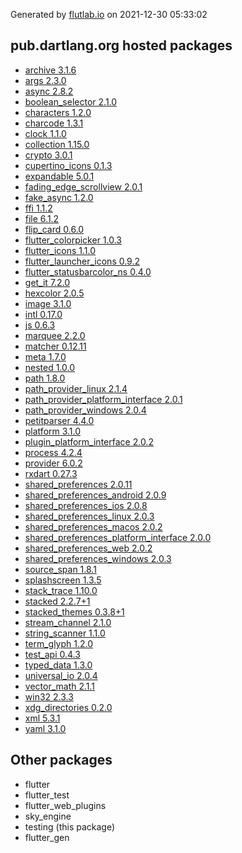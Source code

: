 Generated by [flutlab.io](https://flutlab.io) on 2021-12-30 05:33:02


## pub.dartlang.org hosted packages

 - [archive 3.1.6](https://pub.dartlang.org/packages/archive/versions/3.1.6)
 - [args 2.3.0](https://pub.dartlang.org/packages/args/versions/2.3.0)
 - [async 2.8.2](https://pub.dartlang.org/packages/async/versions/2.8.2)
 - [boolean_selector 2.1.0](https://pub.dartlang.org/packages/boolean_selector/versions/2.1.0)
 - [characters 1.2.0](https://pub.dartlang.org/packages/characters/versions/1.2.0)
 - [charcode 1.3.1](https://pub.dartlang.org/packages/charcode/versions/1.3.1)
 - [clock 1.1.0](https://pub.dartlang.org/packages/clock/versions/1.1.0)
 - [collection 1.15.0](https://pub.dartlang.org/packages/collection/versions/1.15.0)
 - [crypto 3.0.1](https://pub.dartlang.org/packages/crypto/versions/3.0.1)
 - [cupertino_icons 0.1.3](https://pub.dartlang.org/packages/cupertino_icons/versions/0.1.3)
 - [expandable 5.0.1](https://pub.dartlang.org/packages/expandable/versions/5.0.1)
 - [fading_edge_scrollview 2.0.1](https://pub.dartlang.org/packages/fading_edge_scrollview/versions/2.0.1)
 - [fake_async 1.2.0](https://pub.dartlang.org/packages/fake_async/versions/1.2.0)
 - [ffi 1.1.2](https://pub.dartlang.org/packages/ffi/versions/1.1.2)
 - [file 6.1.2](https://pub.dartlang.org/packages/file/versions/6.1.2)
 - [flip_card 0.6.0](https://pub.dartlang.org/packages/flip_card/versions/0.6.0)
 - [flutter_colorpicker 1.0.3](https://pub.dartlang.org/packages/flutter_colorpicker/versions/1.0.3)
 - [flutter_icons 1.1.0](https://pub.dartlang.org/packages/flutter_icons/versions/1.1.0)
 - [flutter_launcher_icons 0.9.2](https://pub.dartlang.org/packages/flutter_launcher_icons/versions/0.9.2)
 - [flutter_statusbarcolor_ns 0.4.0](https://pub.dartlang.org/packages/flutter_statusbarcolor_ns/versions/0.4.0)
 - [get_it 7.2.0](https://pub.dartlang.org/packages/get_it/versions/7.2.0)
 - [hexcolor 2.0.5](https://pub.dartlang.org/packages/hexcolor/versions/2.0.5)
 - [image 3.1.0](https://pub.dartlang.org/packages/image/versions/3.1.0)
 - [intl 0.17.0](https://pub.dartlang.org/packages/intl/versions/0.17.0)
 - [js 0.6.3](https://pub.dartlang.org/packages/js/versions/0.6.3)
 - [marquee 2.2.0](https://pub.dartlang.org/packages/marquee/versions/2.2.0)
 - [matcher 0.12.11](https://pub.dartlang.org/packages/matcher/versions/0.12.11)
 - [meta 1.7.0](https://pub.dartlang.org/packages/meta/versions/1.7.0)
 - [nested 1.0.0](https://pub.dartlang.org/packages/nested/versions/1.0.0)
 - [path 1.8.0](https://pub.dartlang.org/packages/path/versions/1.8.0)
 - [path_provider_linux 2.1.4](https://pub.dartlang.org/packages/path_provider_linux/versions/2.1.4)
 - [path_provider_platform_interface 2.0.1](https://pub.dartlang.org/packages/path_provider_platform_interface/versions/2.0.1)
 - [path_provider_windows 2.0.4](https://pub.dartlang.org/packages/path_provider_windows/versions/2.0.4)
 - [petitparser 4.4.0](https://pub.dartlang.org/packages/petitparser/versions/4.4.0)
 - [platform 3.1.0](https://pub.dartlang.org/packages/platform/versions/3.1.0)
 - [plugin_platform_interface 2.0.2](https://pub.dartlang.org/packages/plugin_platform_interface/versions/2.0.2)
 - [process 4.2.4](https://pub.dartlang.org/packages/process/versions/4.2.4)
 - [provider 6.0.2](https://pub.dartlang.org/packages/provider/versions/6.0.2)
 - [rxdart 0.27.3](https://pub.dartlang.org/packages/rxdart/versions/0.27.3)
 - [shared_preferences 2.0.11](https://pub.dartlang.org/packages/shared_preferences/versions/2.0.11)
 - [shared_preferences_android 2.0.9](https://pub.dartlang.org/packages/shared_preferences_android/versions/2.0.9)
 - [shared_preferences_ios 2.0.8](https://pub.dartlang.org/packages/shared_preferences_ios/versions/2.0.8)
 - [shared_preferences_linux 2.0.3](https://pub.dartlang.org/packages/shared_preferences_linux/versions/2.0.3)
 - [shared_preferences_macos 2.0.2](https://pub.dartlang.org/packages/shared_preferences_macos/versions/2.0.2)
 - [shared_preferences_platform_interface 2.0.0](https://pub.dartlang.org/packages/shared_preferences_platform_interface/versions/2.0.0)
 - [shared_preferences_web 2.0.2](https://pub.dartlang.org/packages/shared_preferences_web/versions/2.0.2)
 - [shared_preferences_windows 2.0.3](https://pub.dartlang.org/packages/shared_preferences_windows/versions/2.0.3)
 - [source_span 1.8.1](https://pub.dartlang.org/packages/source_span/versions/1.8.1)
 - [splashscreen 1.3.5](https://pub.dartlang.org/packages/splashscreen/versions/1.3.5)
 - [stack_trace 1.10.0](https://pub.dartlang.org/packages/stack_trace/versions/1.10.0)
 - [stacked 2.2.7+1](https://pub.dartlang.org/packages/stacked/versions/2.2.7+1)
 - [stacked_themes 0.3.8+1](https://pub.dartlang.org/packages/stacked_themes/versions/0.3.8+1)
 - [stream_channel 2.1.0](https://pub.dartlang.org/packages/stream_channel/versions/2.1.0)
 - [string_scanner 1.1.0](https://pub.dartlang.org/packages/string_scanner/versions/1.1.0)
 - [term_glyph 1.2.0](https://pub.dartlang.org/packages/term_glyph/versions/1.2.0)
 - [test_api 0.4.3](https://pub.dartlang.org/packages/test_api/versions/0.4.3)
 - [typed_data 1.3.0](https://pub.dartlang.org/packages/typed_data/versions/1.3.0)
 - [universal_io 2.0.4](https://pub.dartlang.org/packages/universal_io/versions/2.0.4)
 - [vector_math 2.1.1](https://pub.dartlang.org/packages/vector_math/versions/2.1.1)
 - [win32 2.3.3](https://pub.dartlang.org/packages/win32/versions/2.3.3)
 - [xdg_directories 0.2.0](https://pub.dartlang.org/packages/xdg_directories/versions/0.2.0)
 - [xml 5.3.1](https://pub.dartlang.org/packages/xml/versions/5.3.1)
 - [yaml 3.1.0](https://pub.dartlang.org/packages/yaml/versions/3.1.0)

## Other packages

 - flutter
 - flutter_test
 - flutter_web_plugins
 - sky_engine
 - testing (this package)
 - flutter_gen

